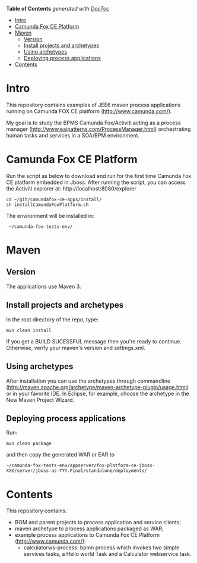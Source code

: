 **Table of Contents**  *generated with [DocToc](http://doctoc.herokuapp.com/)*

- [Intro](#intro)
- [Camunda Fox CE Platform](#camunda-fox-ce-platform)
- [Maven](#maven)
	- [Version](#version)
	- [Install projects and archetypes](#install-projects-and-archetypes)
	- [Using archetypes](#using-archetypes)
	- [Deploying process applications](#deploying-process-applications)
- [Contents](#contents)

# Intro

This repository contains examples of JEE6 maven process applications running on Camunda FOX CE platform (http://www.camunda.com/).

My goal is to study the BPMS Camunda Fox/Activiti acting as a process manager (http://www.eaipatterns.com/ProcessManager.html) orchestrating human tasks and services in a SOA/BPM environment.

# Camunda Fox CE Platform

Run the script as below to download and run for the first time Camunda Fox CE platform embedded in Jboss.
After running the script, you can access the Activiti explorer at: http://localhost:8080/explorer

	cd ~/git/camundafox-ce-apps/install/
	sh installCamundaFoxPlatform.sh

The environment will be installed in:

	 ~/camunda-fox-tests-env/

# Maven 

## Version

The applications use Maven 3.

## Install projects and archetypes

In the root directory of the repo, type:

	mvn clean install

If you get a BUILD SUCESSFUL message then you're ready to continue.
Otherwise, verify your maven's version and settings.xml.

## Using archetypes
After installation you can use the archetypes through commandline (http://maven.apache.org/archetype/maven-archetype-plugin/usage.html) or in your favorite IDE.
In Eclipse, for example, choose the archetype in the New Maven Project Wizard.


## Deploying process applications
Run:

	mvn clean package 
and then copy the generated WAR or EAR to 

	~/camunda-fox-tests-env/appserver/fox-platform-ce-jboss-XXX/server/jboss-as-YYY.Final/standalone/deployments/

# Contents
This repository contains:
- BOM and parent projects to process application and service clients;
- maven archetype to process applications packaged as WAR;
- example process applications to Camunda Fox CE Platform (http://www.camunda.com/):
	- calculatorws-process:  bpmn process which invokes two simple services tasks, a Hello world Task and a Calculator webservice task.
